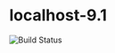 # localhost-9.1




![Build Status](https://github.com/nervuse/localhost-9.1/workflows/CI/badge.svg)
